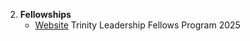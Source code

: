 2. **Fellowships**  
   - [Website]([https://www.scholarships.com/](https://opportunitiesfinder.com/trinity-leadership-fellows-program/))
     Trinity Leadership Fellows Program 2025

